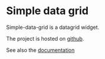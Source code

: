# Simple data grid

Simple-data-grid is a datagrid widget.

The project is hosted on [github](https://github.com/mbraak/simple-data-grid).

See also the [documentation](http://mbraak.github.com/simple-data-grid/)
